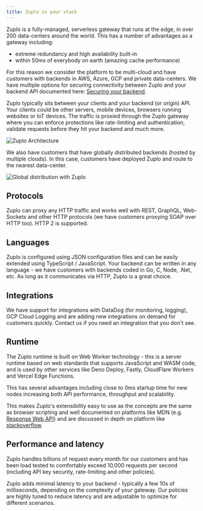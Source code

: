 ```yaml
---
title: Zuplo in your stack
---
```


Zuplo is a fully-managed, serverless gateway that runs at the edge, in over 200 data-centers around the world. This has a number of advantages as a gateway including:

- extreme redundancy and high availability built-in
- within 50ms of everybody on earth (amazing cache performance)

For this reason we consider the platform to be multi-cloud and have customers with backends in AWS, Azure, GCP and private data-centers. We have multiple options for securing connectivity between Zuplo and your backend API documented here: [Securing your backend](./securing-your-backend).

Zuplo typically sits between your clients and your backend (or origin) API. Your clients could be other servers, mobile devices, browsers running websites or IoT devices. The traffic is proxied through the Zuplo gateway where you can enforce protections like rate-limiting and authentication, validate requests before they hit your backend and much more.

![Zuplo Architecture](https://cdn.zuplo.com/assets/9a9a490a-9bda-46f6-bcc8-c2e67809c0af.png)

We also have customers that have globally distributed backends (hosted by multiple clouds). In this case, customers have deployed Zuplo and route to the nearest data-center.

![Global distribution with Zuplo](https://cdn.zuplo.com/assets/9ef54160-c412-4126-a275-4c2ccd3935ff.png)

## Protocols

Zuplo can proxy any HTTP traffic and works well with REST, GraphQL, Web-Sockets and other HTTP protocols (we have customers proxying SOAP over HTTP too). HTTP 2 is supported.

## Languages

Zuplo is configured using JSON configuration files and can be easily extended using TypeScript / JavaScript. Your backend can be written in any language - we have customers with backends coded in Go, C, Node, .Net, etc. As long as it communicates via HTTP, Zuplo is a great choice.

## Integrations

We have support for integrations with DataDog (for monitoring, logging), GCP Cloud Logging and are adding new integrations on demand for customers quickly. Contact us if you need an integration that you don't see.

## Runtime

The Zuplo runtime is built on Web Worker technology - this is a server runtime based on web standards that supports JavaScript and WASM code, and is used by other services like Deno Deploy, Fastly, CloudFlare Workers and Vercel Edge Functions.

This has several advantages including close to 0ms startup time for new nodes increasing both API performance, throughput and scalability.

This makes Zuplo's extensibility easy to use as the concepts are the same as browser scripting and well documented on platforms like MDN (e.g. [Response Web API](https://developer.mozilla.org/en-US/docs/Web/API/Response)) and are discussed in depth on platform like [stackoverflow](https://stackoverflow.com/).

## Performance and latency

Zuplo handles billions of request every month for our customers and has been load tested to comfortably exceed 10,000 requests per second (including API key security, rate-limiting and other policies).

Zuplo adds minimal latency to your backend - typically a few 10s of milliseconds, depending on the complexity of your gateway. Our policies are highly tuned to reduce latency and are adjustable to optimize for different scenarios.

